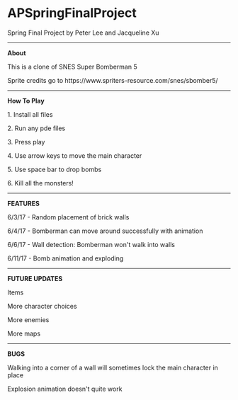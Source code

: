 # APSpringFinalProject
Spring Final Project by Peter Lee and Jacqueline Xu <hr>
<b>About</b>
<p>This is a clone of SNES Super Bomberman 5</p>
<p>Sprite credits go to https://www.spriters-resource.com/snes/sbomber5/</p>
<hr>

<b>How To Play</b>
<p>1. Install all files</p>
<p>2. Run any pde files</p>
<p>3. Press play</p>
<p>4. Use arrow keys to move the main character</p>
<p>5. Use space bar to drop bombs</p>
<p>6. Kill all the monsters!</p>
<hr>


<b>FEATURES</b>
<p>6/3/17 - Random placement of brick walls</p>
<p>6/4/17 - Bomberman can move around successfully with animation</p>
<p>6/6/17 - Wall detection: Bomberman won't walk into walls</p>
<p>6/11/17 - Bomb animation and exploding</p>
<hr>

<b>FUTURE UPDATES</b>
<p>Items</p>
<p>More character choices</p>
<p>More enemies</p>
<p>More maps</p>
<hr>

<b>BUGS</b>
<p>Walking into a corner of a wall will sometimes lock the main character in place</p>
<p>Explosion animation doesn't quite work</p>





